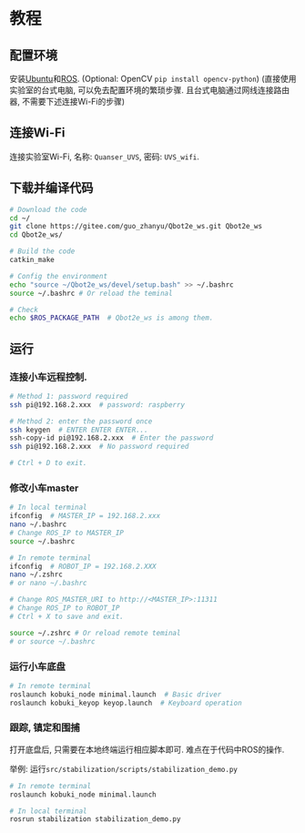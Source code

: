 # 教程
## 配置环境
安装[Ubuntu](https://blog.csdn.net/FRIGIDWINTER/article/details/122888036)和[ROS](http://wiki.ros.org/cn/ROS/Installation). (Optional: OpenCV `pip install opencv-python`) (直接使用实验室的台式电脑, 可以免去配置环境的繁琐步骤. 且台式电脑通过网线连接路由器, 不需要下述连接Wi-Fi的步骤)

## 连接Wi-Fi
连接实验室Wi-Fi, 名称: `Quanser_UVS`, 密码: `UVS_wifi`.

## 下载并编译代码
```bash
# Download the code
cd ~/
git clone https://gitee.com/guo_zhanyu/Qbot2e_ws.git Qbot2e_ws
cd Qbot2e_ws/

# Build the code
catkin_make

# Config the environment
echo "source ~/Qbot2e_ws/devel/setup.bash" >> ~/.bashrc
source ~/.bashrc # Or reload the teminal

# Check
echo $ROS_PACKAGE_PATH  # Qbot2e_ws is among them.
```

## 运行
### 连接小车远程控制.
```bash
# Method 1: password required
ssh pi@192.168.2.xxx  # password: raspberry

# Method 2: enter the password once
ssh keygen  # ENTER ENTER ENTER...
ssh-copy-id pi@192.168.2.xxx  # Enter the password
ssh pi@192.168.2.xxx  # No password required

# Ctrl + D to exit.
```

### 修改小车master
```bash
# In local terminal
ifconfig  # MASTER_IP = 192.168.2.xxx
nano ~/.bashrc
# Change ROS_IP to MASTER_IP
source ~/.bashrc

# In remote terminal
ifconfig  # ROBOT_IP = 192.168.2.XXX
nano ~/.zshrc
# or nano ~/.bashrc

# Change ROS_MASTER_URI to http://<MASTER_IP>:11311
# Change ROS_IP to ROBOT_IP
# Ctrl + X to save and exit.

source ~/.zshrc # Or reload remote teminal
# or source ~/.bashrc
```

### 运行小车底盘
```bash
# In remote terminal
roslaunch kobuki_node minimal.launch  # Basic driver
roslaunch kobuki_keyop keyop.launch  # Keyboard operation
```

### 跟踪, 镇定和围捕
打开底盘后, 只需要在本地终端运行相应脚本即可. 难点在于代码中ROS的操作.

举例: 运行`src/stabilization/scripts/stabilization_demo.py`

```bash
# In remote terminal
roslaunch kobuki_node minimal.launch

# In local terminal
rosrun stabilization stabilization_demo.py
```
